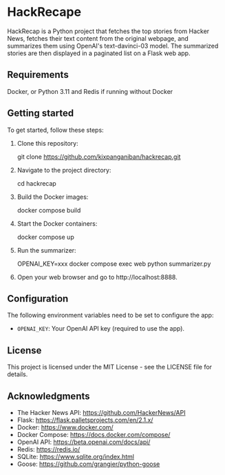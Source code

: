 # HackRecape

HackRecap is a Python project that fetches the top stories from Hacker News, fetches their text content from the original webpage, and summarizes them using OpenAI's text-davinci-03 model. The summarized stories are then displayed in a paginated list on a Flask web app.

## Requirements

Docker, or Python 3.11 and Redis if running without Docker

## Getting started

To get started, follow these steps:

1. Clone this repository:

    git clone https://github.com/kixpanganiban/hackrecap.git

2. Navigate to the project directory:

    cd hackrecap

3. Build the Docker images:

    docker compose build

4. Start the Docker containers:

    docker compose up

5. Run the summarizer:

    OPENAI_KEY=xxx docker compose exec web python summarizer.py

6. Open your web browser and go to http://localhost:8888.

## Configuration

The following environment variables need to be set to configure the app:

- `OPENAI_KEY`: Your OpenAI API key (required to use the app).

## License

This project is licensed under the MIT License - see the LICENSE file for details.

## Acknowledgments

- The Hacker News API: https://github.com/HackerNews/API
- Flask: https://flask.palletsprojects.com/en/2.1.x/
- Docker: https://www.docker.com/
- Docker Compose: https://docs.docker.com/compose/
- OpenAI API: https://beta.openai.com/docs/api/
- Redis: https://redis.io/
- SQLite: https://www.sqlite.org/index.html
- Goose: https://github.com/grangier/python-goose